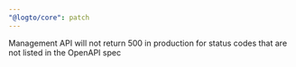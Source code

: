 ```yaml
---
"@logto/core": patch
---
```


Management API will not return 500 in production for status codes that are not listed in the OpenAPI spec
